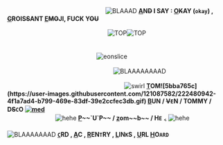 ㅤㅤㅤㅤㅤㅤㅤ ㅤㅤㅤㅤㅤㅤㅤㅤㅤㅤ
![BLAAAD](https://user-images.githubusercontent.com/121087582/222474701-ab335cbe-dc4f-4fe1-a744-a90f1dbf1763.gif) **[A](https://open.spotify.com/track/0GEmkWcSZgp3ZxZPX0lDJr?si=1b19cf3a0c704a42)N~~D~~ I SAY : [O](https://open.spotify.com/track/0GEmkWcSZgp3ZxZPX0lDJr?si=1b19cf3a0c704a42)~~K~~AY (`okay`) , [~~C~~](https://open.spotify.com/track/0GEmkWcSZgp3ZxZPX0lDJr?si=1b19cf3a0c704a42)ROIS~~S~~ANT [E](https://open.spotify.com/track/0GEmkWcSZgp3ZxZPX0lDJr?si=1b19cf3a0c704a42)~~MO~~JI, FUCK Y~~OU~~**

ㅤㅤㅤㅤㅤㅤㅤㅤㅤㅤㅤㅤㅤㅤㅤㅤㅤㅤ![TOP](https://user-images.githubusercontent.com/121087582/222476528-d49e0644-f215-43ed-8a12-0c4f3a5f2680.png)![TOP](https://user-images.githubusercontent.com/121087582/222476528-d49e0644-f215-43ed-8a12-0c4f3a5f2680.png)
ㅤㅤㅤㅤㅤㅤㅤㅤㅤㅤㅤㅤㅤㅤㅤㅤㅤㅤㅤㅤㅤㅤㅤ

ㅤㅤㅤㅤㅤㅤㅤㅤㅤㅤㅤㅤㅤㅤㅤㅤ![eonslice](https://user-images.githubusercontent.com/121087582/222460947-650ca803-c51a-46e7-9a1b-8ac9f011cf45.png)

ㅤㅤㅤㅤㅤㅤㅤㅤㅤㅤㅤㅤㅤㅤㅤㅤㅤㅤㅤ![BLAAAAAAAAD](https://user-images.githubusercontent.com/121087582/222475691-e80f2a2e-5bb5-4186-887c-7819752dced9.png)


ㅤㅤㅤㅤㅤㅤㅤㅤㅤㅤㅤㅤㅤㅤㅤㅤㅤㅤㅤㅤㅤ![swirl](https://user-images.githubusercontent.com/121087582/222482045-526f1ff4-95fc-4db4-82a8-9c0abc5fd7c5.gif)
**[T](https://pronouny.xyz/u/tom.)OM![5bba765c](https://user-images.githubusercontent.com/121087582/222480942-4f1a7ad4-b799-469e-83df-39e2ccfec3db.gif) [B](https://pronouny.xyz/u/tom.)UN / ~~V~~`E`N / TOMMY / D~~S~~`C`O [![med](https://user-images.githubusercontent.com/121087582/222482520-ab0c2cad-b087-450e-b930-29c7494a2464.gif)](https://pronouny.xyz/u/tom.)** ㅤㅤㅤㅤ
ㅤㅤㅤㅤㅤㅤㅤㅤㅤㅤㅤㅤㅤㅤㅤㅤㅤㅤㅤㅤㅤㅤ
ㅤㅤㅤㅤ ㅤㅤㅤㅤㅤ  ㅤㅤㅤ ㅤ![hehe](https://user-images.githubusercontent.com/121087582/222483673-1ed35d37-59a0-47b2-bdf9-642c6adf7194.gif)
**[P](https://pronouny.xyz/u/tom.)~~`U`P~~ / [z](https://pronouny.xyz/u/tom.)om~~b~~ / H`E`** ៹ ![hehe](https://user-images.githubusercontent.com/121087582/222483673-1ed35d37-59a0-47b2-bdf9-642c6adf7194.gif)ㅤㅤㅤㅤㅤㅤㅤㅤㅤㅤㅤㅤㅤㅤㅤㅤㅤㅤㅤㅤㅤㅤㅤㅤㅤㅤㅤ
ㅤㅤ ㅤㅤ   ㅤ ㅤㅤ ㅤ ㅤㅤㅤ![BLAAAAAAAD](https://user-images.githubusercontent.com/121087582/222487193-06044e82-59c4-4698-b16c-f73e20a0c368.gif) [**`C`**](https://tom.crd.co)**RD , [A](https://at.tumblr.com/eonslice/cumbersome/k6uky49c73ko)C , [R](https://rentry.co/TOMMYlNNlT)EN`T`RY , [L](https://rentry.co/bfbfour)IN`K`S , [U](https://rentry.co/bunhoards)RL [H](https://listography.com/tomsimons)O`ARD`**
